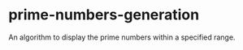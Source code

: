 # prime-numbers-generation

<html>
  <title>project</title>  
An algorithm to display the prime numbers within a specified range.

</html>
